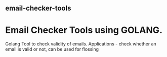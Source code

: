 ## email-checker-tools
# Email Checker Tools using GOLANG.

Golang Tool to check validity of emails. 
Applications - check whether an email is valid or not, can be used for flossing

